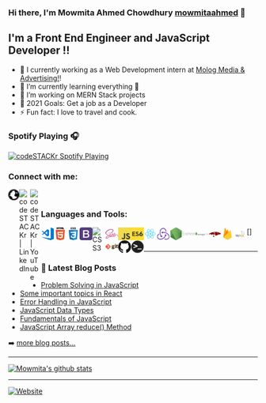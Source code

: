 ### Hi there, I'm Mowmita Ahmed Chowdhury [mowmitaahmed][website] 👋

## I'm a Front End Engineer and JavaScript Developer !!

- 🔭 I currently working as a Web Development intern at [Molog Media & Advertising!][mologmedia]!
- 🌱 I’m currently learning everything 🤣
- 👯 I’m working on MERN Stack projects
- 🥅 2021 Goals: Get a job as a Developer
- ⚡ Fun fact: I love to travel and cook.

### Spotify Playing 🎧

[<img src="https://now-playing-codestackr.vercel.app/api/spotify-playing" alt="codeSTACKr Spotify Playing" width="350" />](https://open.spotify.com/user/swyqyimdc12jajde4vpwd2x1b)

### Connect with me:

[<img align="left" alt="codeSTACKr.com" width="22px" src="https://raw.githubusercontent.com/iconic/open-iconic/master/svg/globe.svg" />][website]
[<img align="left" alt="codeSTACKr | LinkedIn" width="22px" src="https://cdn.jsdelivr.net/npm/simple-icons@v3/icons/linkedin.svg" />][linkedin]
[<img align="left" alt="codeSTACKr | YouTube" width="22px" src="https://cdn.jsdelivr.net/npm/simple-icons@3.13.0/icons/facebook.svg" />][facebook]

<br />

### Languages and Tools:

<img align="left" alt="Visual Studio Code" width="26px" src="https://raw.githubusercontent.com/github/explore/80688e429a7d4ef2fca1e82350fe8e3517d3494d/topics/visual-studio-code/visual-studio-code.png" />
<img align="left" alt="HTML5" width="26px" src="https://raw.githubusercontent.com/github/explore/80688e429a7d4ef2fca1e82350fe8e3517d3494d/topics/html/html.png" />
<img align="left" alt="CSS3" width="26px" src="https://raw.githubusercontent.com/github/explore/80688e429a7d4ef2fca1e82350fe8e3517d3494d/topics/css/css.png" />
<img align="left" alt="CSS3" width="26px" src="https://raw.githubusercontent.com/github/explore/e94815998e4e0713912fed477a1f346ec04c3da2/topics/bootstrap/bootstrap.png" />
<img align="left" alt="CSS3" width="26px" src="https://avatars2.githubusercontent.com/u/33663932?s=200&v=4" />
<img align="left" alt="Sass" width="26px" src="https://raw.githubusercontent.com/github/explore/80688e429a7d4ef2fca1e82350fe8e3517d3494d/topics/sass/sass.png" />
<img align="left" alt="JavaScript" width="26px" src="https://raw.githubusercontent.com/github/explore/80688e429a7d4ef2fca1e82350fe8e3517d3494d/topics/javascript/javascript.png" />
<img align="left" alt="JavaScript" width="26px" src="https://raw.githubusercontent.com/github/explore/80688e429a7d4ef2fca1e82350fe8e3517d3494d/topics/es6/es6.png" />
<img align="left" alt="React" width="26px" src="https://raw.githubusercontent.com/github/explore/80688e429a7d4ef2fca1e82350fe8e3517d3494d/topics/react/react.png" />
<img align="left" alt="Gatsby" width="26px" src="https://raw.githubusercontent.com/github/explore/e94815998e4e0713912fed477a1f346ec04c3da2/topics/redux/redux.png" />
<img align="left" alt="Node.js" width="26px" src="https://raw.githubusercontent.com/github/explore/80688e429a7d4ef2fca1e82350fe8e3517d3494d/topics/nodejs/nodejs.png" />
<img align="left" alt="Node.js" width="26px" src="https://raw.githubusercontent.com/github/explore/80688e429a7d4ef2fca1e82350fe8e3517d3494d/topics/express/express.png" />
<img align="left" alt="MongoDB" width="26px" src="https://raw.githubusercontent.com/github/explore/80688e429a7d4ef2fca1e82350fe8e3517d3494d/topics/mongodb/mongodb.png" />
<img align="left" alt="MongoDB" width="26px" src="https://raw.githubusercontent.com/github/explore/80688e429a7d4ef2fca1e82350fe8e3517d3494d/topics/mongoose/mongoose.png" />
<img align="left" alt="MongoDB" width="26px" src="https://raw.githubusercontent.com/github/explore/80688e429a7d4ef2fca1e82350fe8e3517d3494d/topics/firebase/firebase.png" />
<img align="left" alt="MySQL" width="26px" src="https://raw.githubusercontent.com/github/explore/80688e429a7d4ef2fca1e82350fe8e3517d3494d/topics/mysql/mysql.png" />
<img align="left" alt="Git" width="26px" src="https://raw.githubusercontent.com/github/explore/80688e429a7d4ef2fca1e82350fe8e3517d3494d/topics/git/git.png" />
<img align="left" alt="GitHub" width="26px" src="https://raw.githubusercontent.com/github/explore/78df643247d429f6cc873026c0622819ad797942/topics/github/github.png" />
[<img align="left" alt="Terminal" width="26px" src="https://raw.githubusercontent.com/github/explore/80688e429a7d4ef2fca1e82350fe8e3517d3494d/topics/terminal/terminal.png" />]

<br />
<br />

---

### 📕 Latest Blog Posts

<!-- BLOG-POST-LIST:START -->
- [Problem Solving in JavaScript](https://medium.com/swlh/problem-solving-in-javascript-1a455e3bf4eb)
- [Some important topics in React](https://ahmedmowmita.medium.com/some-important-topics-in-react-c75c7ea57126)
- [Error Handling in JavaScript](https://ahmedmowmita.medium.com/error-handling-in-javascript-f1cef244e0f0)
- [JavaScript Data Types](https://ahmedmowmita.medium.com/javascript-data-types-733f42eb7df3)
- [Fundamentals of JavaScript](https://ahmedmowmita.medium.com/fundamentals-of-javascript-b391e24f5ffc)
- [JavaScript Array reduce() Method](https://ahmedmowmita.medium.com/javascript-array-reduce-method-3befcbdd1a4d)
<!-- BLOG-POST-LIST:END -->

➡️ [more blog posts...](https://ahmedmowmita.medium.com/)

---

[![Mowmita's github stats](https://github-readme-stats.vercel.app/api?username=mowmitaahmed&show_icons=true&theme=radical)](https://github.com/mowmitaahmed/github-readme-stats)

---

[![Website](https://scontent.fdac7-1.fna.fbcdn.net/v/t1.0-0/p526x296/131900191_10157644493286891_170081981877768471_o.jpg?_nc_cat=111&ccb=2&_nc_sid=0debeb&_nc_eui2=AeFixfT-P1zY2TqHsX-OsNjhZyF0g9tyUn1nIXSD23JSfRADmXjnFpQn8g2kuaFIs-luMd_I34euk7v_hGEe8-yA&_nc_ohc=SodsKZXmykQAX_HQVsX&_nc_ht=scontent.fdac7-1.fna&tp=6&oh=8c47a007b548d73f1970e5386ae00136&oe=60256306)](https://mowmitaahmed.netlify.app/)


[website]: https://mowmitaahmed.netlify.app/
[mologmedia]: http://www.mologmedia.com/
[facebook]: https://www.facebook.com/mowmita.ahmed2/
[linkedin]: https://www.linkedin.com/in/mowmitaahmed/
